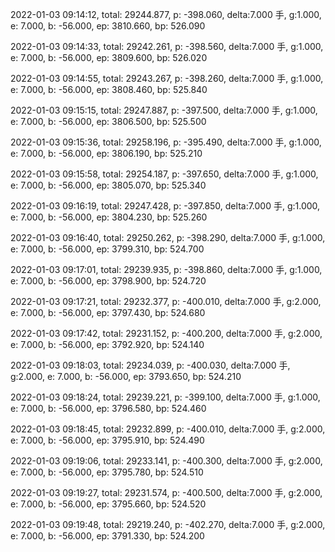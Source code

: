 2022-01-03 09:14:12, total: 29244.877, p: -398.060, delta:7.000 手, g:1.000, e: 7.000, b: -56.000, ep: 3810.660, bp: 526.090

2022-01-03 09:14:33, total: 29242.261, p: -398.560, delta:7.000 手, g:1.000, e: 7.000, b: -56.000, ep: 3809.600, bp: 526.020

2022-01-03 09:14:55, total: 29243.267, p: -398.260, delta:7.000 手, g:1.000, e: 7.000, b: -56.000, ep: 3808.460, bp: 525.840

2022-01-03 09:15:15, total: 29247.887, p: -397.500, delta:7.000 手, g:1.000, e: 7.000, b: -56.000, ep: 3806.500, bp: 525.500

2022-01-03 09:15:36, total: 29258.196, p: -395.490, delta:7.000 手, g:1.000, e: 7.000, b: -56.000, ep: 3806.190, bp: 525.210

2022-01-03 09:15:58, total: 29254.187, p: -397.650, delta:7.000 手, g:1.000, e: 7.000, b: -56.000, ep: 3805.070, bp: 525.340

2022-01-03 09:16:19, total: 29247.428, p: -397.850, delta:7.000 手, g:1.000, e: 7.000, b: -56.000, ep: 3804.230, bp: 525.260

2022-01-03 09:16:40, total: 29250.262, p: -398.290, delta:7.000 手, g:1.000, e: 7.000, b: -56.000, ep: 3799.310, bp: 524.700

2022-01-03 09:17:01, total: 29239.935, p: -398.860, delta:7.000 手, g:1.000, e: 7.000, b: -56.000, ep: 3798.900, bp: 524.720

2022-01-03 09:17:21, total: 29232.377, p: -400.010, delta:7.000 手, g:2.000, e: 7.000, b: -56.000, ep: 3797.430, bp: 524.680

2022-01-03 09:17:42, total: 29231.152, p: -400.200, delta:7.000 手, g:2.000, e: 7.000, b: -56.000, ep: 3792.920, bp: 524.140

2022-01-03 09:18:03, total: 29234.039, p: -400.030, delta:7.000 手, g:2.000, e: 7.000, b: -56.000, ep: 3793.650, bp: 524.210

2022-01-03 09:18:24, total: 29239.221, p: -399.100, delta:7.000 手, g:1.000, e: 7.000, b: -56.000, ep: 3796.580, bp: 524.460

2022-01-03 09:18:45, total: 29232.899, p: -400.010, delta:7.000 手, g:2.000, e: 7.000, b: -56.000, ep: 3795.910, bp: 524.490

2022-01-03 09:19:06, total: 29233.141, p: -400.300, delta:7.000 手, g:2.000, e: 7.000, b: -56.000, ep: 3795.780, bp: 524.510

2022-01-03 09:19:27, total: 29231.574, p: -400.500, delta:7.000 手, g:2.000, e: 7.000, b: -56.000, ep: 3795.660, bp: 524.520

2022-01-03 09:19:48, total: 29219.240, p: -402.270, delta:7.000 手, g:2.000, e: 7.000, b: -56.000, ep: 3791.330, bp: 524.200